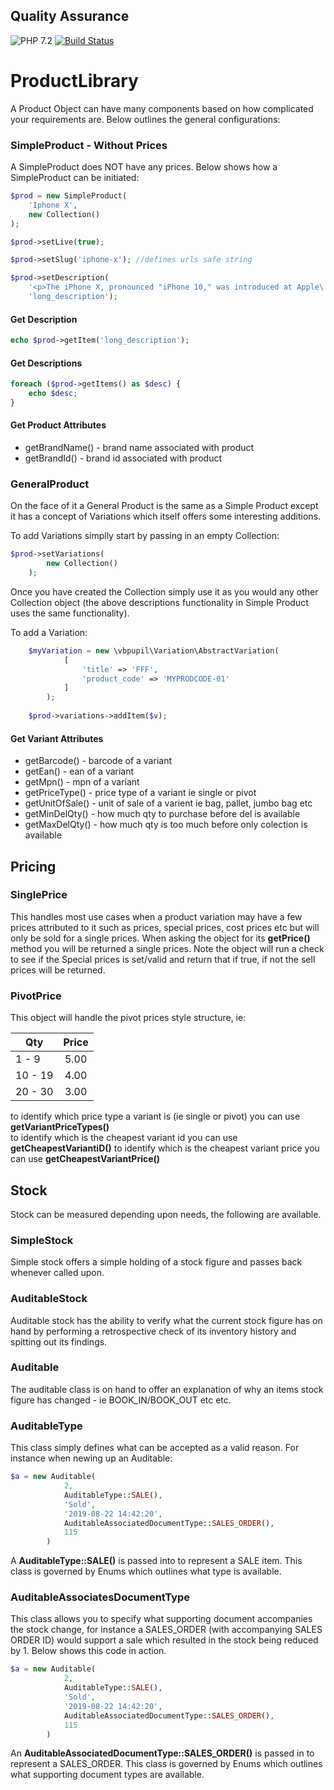 ## Quality Assurance

![PHP 7.2](https://img.shields.io/badge/PHP-7.2-blue.svg)
[![Build Status](https://travis-ci.org/vbpupil/product-library.svg?branch=master)](https://travis-ci.org/vbpupil/product-library)

# ProductLibrary
A Product Object can have many components based on how complicated your requirements are. Below outlines the general configurations:

### SimpleProduct - Without Prices
A SimpleProduct does NOT have any prices. Below shows how a SimpleProduct can be initiated:

```php
$prod = new SimpleProduct(
    'Iphone X',
    new Collection()
);

$prod->setLive(true);

$prod->setSlug('iphone-x'); //defines urls safe string

$prod->setDescription(
    '<p>The iPhone X, pronounced "iPhone 10," was introduced at Apple\'s September 2017 event as a classic "One more thing...".</p>',
    'long_description');
``` 

#### Get Description

```php
echo $prod->getItem('long_description');
```

#### Get Descriptions

```php
foreach ($prod->getItems() as $desc) {
    echo $desc;
}
```

#### Get Product Attributes
* getBrandName() - brand name associated with product
* getBrandId() - brand id associated with product

### GeneralProduct
On the face of it a General Product is the same as a Simple Product except it has a concept of Variations which itself offers some interesting additions.

To add Variations simplly start by passing in an empty Collection:

```php
$prod->setVariations(
        new Collection()
    );
```

Once you have created the Collection simply use it as you would any other Collection object (the above descriptions functionality in Simple Product uses the same functionality).


To add a Variation:

```php
    $myVariation = new \vbpupil\Variation\AbstractVariation(
            [
                'title' => 'FFF',
                'product_code' => 'MYPRODCODE-01'
            ]
        );
    
    $prod->variations->addItem($v);
```

#### Get Variant Attributes
* getBarcode() - barcode of a variant
* getEan() - ean of a variant
* getMpn() - mpn of a variant
* getPriceType() - price type of a variant ie single or pivot
* getUnitOfSale() - unit of sale of a varient ie bag, pallet, jumbo bag etc
* getMinDelQty() - how much qty to purchase before del is available
* getMaxDelQty() - how much qty is too much before only colection is available

## Pricing

### SinglePrice
This handles most use cases when a product variation may have a few prices attributed to it such as prices, special prices, cost prices etc but will only be sold for a single prices. When asking the object for its **getPrice()**
method you will be returned a single prices. Note the object will run a check to see if the Special prices is set/valid and return that if true, if not the sell prices will be returned.

### PivotPrice
This object will handle the pivot prices style structure, ie:

| Qty     | Price |
| ------- |:-----:|
| 1 - 9   | 5.00  |
| 10 - 19 | 4.00  |
| 20 - 30 | 3.00  |

to identify which price type a variant is (ie single or pivot) you can use **getVariantPriceTypes()**  
to identify which is the cheapest variant id you can use **getCheapestVariantiD()**
to identify which is the cheapest variant price you can use **getCheapestVariantPrice()**

## Stock
Stock can be measured depending upon needs, the following are available.

### SimpleStock
Simple stock offers a simple holding of a stock figure and passes back whenever called upon.

### AuditableStock
Auditable stock has the ability to verify what the current stock figure has on hand by performing a retrospective check of its inventory history and spitting out its findings.


### Auditable
The auditable class is on hand to offer an explanation of why an items stock figure has changed - ie BOOK_IN/BOOK_OUT etc etc.


### AuditableType
This class simply defines what can be accepted as a valid reason. For instance when newing up an Auditable:
```php
$a = new Auditable(
            2,
            AuditableType::SALE(),
            'Sold',
            '2019-08-22 14:42:20',
            AuditableAssociatedDocumentType::SALES_ORDER(),
            115
        )
```

A **AuditableType::SALE()** is passed into to represent a SALE item. This class is governed by Enums which outlines what type is available.


### AuditableAssociatesDocumentType
This class allows you to specify what supporting document accompanies the stock change, for instance a SALES_ORDER (with 
accompanying SALES ORDER ID) would support a sale which resulted in the stock being reduced by 1. Below shows this code in action.

```php
$a = new Auditable(
            2,
            AuditableType::SALE(),
            'Sold',
            '2019-08-22 14:42:20',
            AuditableAssociatedDocumentType::SALES_ORDER(),
            115
        )
```

An **AuditableAssociatedDocumentType::SALES_ORDER()** is passed in to represent a SALES_ORDER. This class is governed by Enums which outlines what 
supporting document types are available.

